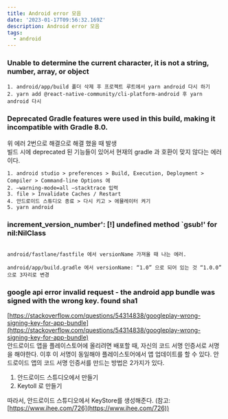 ```yaml
---
title: Android error 모음
date: '2023-01-17T09:56:32.169Z'
description: Android error 모음
tags:
  - android
---
```


### Unable to determine the current character, it is not a string, number, array, or object

    1. android/app/build 폴더 삭제 후 프로젝트 루트에서 yarn android 다시 하기
    2. yarn add @react-native-community/cli-platform-android 후 yarn android 다시

### Deprecated Gradle features were used in this build, making it incompatible with Gradle 8.0.

위 에러 2번으로 해결으로 해결 했을 때 발생  
빌드 시에 deprecated 된 기능들이 있어서 현재의 gradle 과 호환이 맞지 않다는 에러이다.

    1. android studio > preferences > Build, Execution, Deployment > Compiler > Command-line Options 에
    2. —warning-mode=all —stacktrace 입력
    3. file > Invalidate Caches / Restart
    4. 안드로이드 스튜디오 종료 > 다시 키고 > 에뮬레이터 켜기
    5. yarn android

### increment_version_number': [!] undefined method `gsub!' for nil:NilClass

```tsx

android/fastlane/fastfile 에서 versionName 가져올 때 나는 에러.

android/app/build.gradle 에서 versionName: “1.0” 으로 되어 있는 것 “1.0.0” 으로 3자리로 변경

```

### google api error invalid request - the android app bundle was signed with the wrong key. found sha1

[https://stackoverflow.com/questions/54314838/googleplay-wrong-signing-key-for-app-bundle](https://stackoverflow.com/questions/54314838/googleplay-wrong-signing-key-for-app-bundle)  
안드로이드 앱을 플레이스토어에 올리려면 배포할 때, 자신의 코드 서명 인증서로 서명을 해야한다. 이후 이 서명이 동일해야 플레이스토어에서 앱 업데이트를 할 수 있다.
안드로이드 앱의 코드 서명 인증서를 만드는 방법은 2가지가 있다.

1. 안드로이드 스튜디오에서 만들기
2. Keytoll 로 만들기

따라서, 안드로이드 스튜디오에서 KeyStore를 생성해준다. (참고: [https://www.ihee.com/726](https://www.ihee.com/726))
